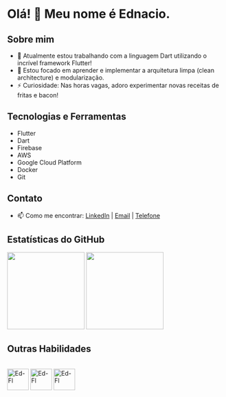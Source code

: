 # Olá! 👋 Meu nome é Ednacio.

## Sobre mim
- 🔭 Atualmente estou trabalhando com a linguagem Dart utilizando o incrível framework Flutter!
- 🌱 Estou focado em aprender e implementar a arquitetura limpa (clean architecture) e modularização.
- ⚡ Curiosidade: Nas horas vagas, adoro experimentar novas receitas de fritas e bacon!

## Tecnologias e Ferramentas
- Flutter
- Dart
- Firebase
- AWS
- Google Cloud Platform
- Docker
- Git


## Contato
- 📫 Como me encontrar: [LinkedIn](seu-linkedin) | [Email](mailto:seu-email) | [Telefone](tel:+5511954390011)

## Estatísticas do GitHub
<img height="180em" src="https://github-readme-stats.vercel.app/api?username=SeuUsuario&show_icons=true&theme=dark&include_all_commits=true&count_private=true"/>
<img height="180em" src="https://github-readme-stats.vercel.app/api/top-langs/?username=SeuUsuario&layout=compact&langs_count=7&theme=dark"/>

## Outras Habilidades
</div>
<div style="display: inline_block"><br>
  <img align="center" alt="Ed-Fl" height="50" width="50" src="https://cdn.jsdelivr.net/gh/devicons/devicon/icons/flutter/flutter-original.svg">
  <img align="center" alt="Ed-Fl" height="50" width="50" src="https://cdn.jsdelivr.net/gh/devicons/devicon/icons/dart/dart-original.svg">
  <img align="center" alt="Ed-Fl" height="50" width="50" src="https://cdn.jsdelivr.net/gh/devicons/devicon/icons/git/git-original-wordmark.svg">
          
<!-- Adicione mais imagens para outras tecnologias que você utiliza -->


